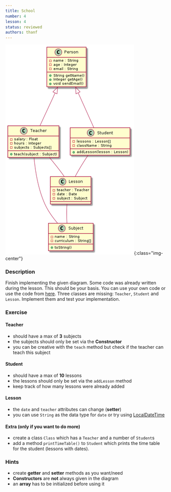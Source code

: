 ```yaml
---
title: School
number: 4
lesson: 4
status: reviewed
authors: thanf
---
```


![Class diagram](/images/student_teacher_lesson.png){:class="img-center"}

### Description
Finish implementing the given diagram. Some code was already written during the lesson. This should be your basis. You can use your own code or use the code from [here](https://github.com/t-hanf/java-lessons-code/tree/main/lessons/Lesson_4). Three classes are missing: `Teacher`, `Student` and `Lesson`. Implement them and test your implementation.


### Exercise

#### Teacher
* should have a max of **3** subjects
* the subjects should only be set via the **Constructor**
* you can be creative with the `teach` method but check if the teacher can teach this subject

#### Student
* should have a max of **10** lessons
* the lessons should only be set via the `addLesson` method
* keep track of how many lessons were already added

#### Lesson
* the `date` and `teacher` attributes can change (**setter**)
* you can use `String` as the data type for `date` or try using [LocalDateTime](https://www.w3schools.com/java/java_date.asp)

#### Extra (only if you want to do more)
* create a class `Class` which has a `Teacher` and a number of `Student`s
* add a method `printTimeTable()` to `Student` which prints the time table for the student (lessons with dates).

### Hints
- create **getter** and **setter** methods as you want/need
- **Constructors** are **not** always given in the diagram
- an **array** has to be initialized before using it